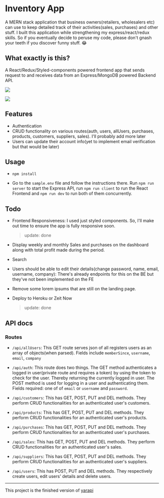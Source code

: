 # Inventory App

A MERN stack application that business owners(retailers, wholesalers etc) can use to keep detailed track of their activities(sales, purchases) and other stuff. I built this application while strengthening my express/react/redux skills. So if you eventually decide to peruse my code, please don't gnash your teeth if you discover funny stuff. 😂

<!-- Add other stuff here later -->

## What exactly is this?

A React/Redux/Styled-components powered frontend app that sends request to and receives data from an Express/MongoDB powered Backend API.
<!-- Explain further -->

![](https://res.cloudinary.com/djksghat4/image/upload/v1580556822/inventory-app/fotia2.png)

![](https://res.cloudinary.com/djksghat4/image/upload/v1580556822/inventory-app/fotia.png)

## Features

- Authentication
- CRUD functionality on various routes(auth, users, allUsers, purchases, products, customers, suppliers, sales). I'll probably add more later
- Users can update their account info(yet to implement email verification but that would be later)

<!-- Add other features -->

## Usage

- `npm install`

- Go to the `sample.env` file and follow the instructions there. Run `npm run server` to start the Express API, run `npm run client` to run the React Frontend and `npm run dev` to run both of them concurrently.

## Todo

- Frontend Responsiveness: I used just styled components. So, I'll make out time to ensure the app is fully responsive soon.
  >update: done

- Display weekly and monthly Sales and purchases on the dashboard along with total profit made during the period.

- Search

- Users should be able to edit their details(change password, name, email, username, company): There's already endpoints for this on the BE but they've not been implemented on the FE

- Remove some lorem ipsums that are still on the landing page.

- Deploy to Heroku or Zeit Now
  >update: done

## API docs

### Routes

- `/api/allUsers`: This GET route serves json of all registers users as an array of objects(when parsed). Fields include `memberSince`, `username`, `email`, `company`

- `/api/auth`: This route does two things. The GET method authenticates a logged in user(private route and requires a token) by using the token to check for the user. Thereby returning the currently logged in user. The POST method is used for logging in a user and authenticating them. Fields required: one of of `email` or `username` and `password`.

- `/api/customers`: This has GET, POST, PUT and DEL methods. They perform CRUD functionalities for an authenticated user's customers.

- `/api/products`: This has GET, POST, PUT and DEL methods. They perform CRUD functionalities for an authenticated user's products.

- `/api/purchases`: This has GET, POST, PUT and DEL methods. They perform CRUD functionalities for an authenticated user's purchases.

- `/api/sales`: This has GET, POST, PUT and DEL methods. They perform CRUD functionalities for an authenticated user's sales.

- `/api/suppliers`: This has GET, POST, PUT and DEL methods. They perform CRUD functionalities for an authenticated user's suppliers.

- `/api/users`: This has POST, PUT and DEL methods. They respectively create users, edit users' details and delete users.

-----------------

This project is the finished version of [yarapi](https://github.com/Eronmmer/yarapi)
